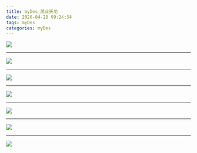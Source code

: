 ```yaml
---
title: myDes_茂业天地
date: 2020-04-28 09:24:54
tags: myDes
categories: myDes
---
```




![](./maoYeTianDi_001.jpg)

<!--more-->

***

![](./maoYeTianDi_002.jpg)

***

![](./maoYeTianDi_003.jpg)

***

![](./maoYeTianDi_004.jpg)

***

![](./maoYeTianDi_005.jpg)

***

![](./maoYeTianDi_006.jpg)

***

![](./maoYeTianDi_007.jpg)
